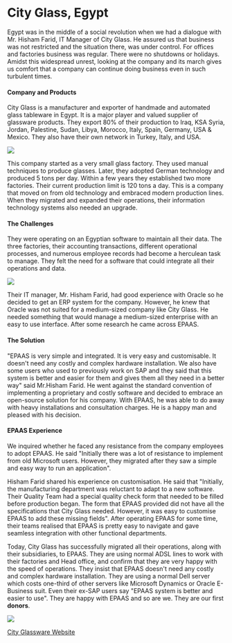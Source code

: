 # City Glass, Egypt

Egypt was in the middle of a social revolution when we had a dialogue with Mr.
Hisham Farid, IT Manager of City Glass. He assured us that business was not
restricted and the situation there, was under control. For offices and
factories business was regular. There were no shutdowns or holidays. Amidst this widespread unrest, looking at the company and its march gives us comfort that a company can continue doing business even in such turbulent times.

#### Company and Products

City Glass is a manufacturer and exporter of handmade and automated glass
tableware in Egypt. It is a major player and valued supplier of glassware
products. They export 80% of their production to Iraq, KSA Syria, Jordan,
Palestine, Sudan, Libya, Morocco, Italy, Spain, Germany, USA & Mexico. They
also have their own network in Turkey, Italy, and USA.

![](http://dataent.io/files/city_glass_image.jpg)

This company started as a very small glass factory. They used manual
techniques to produce glasses. Later, they adopted German technology and
produced 5 tons per day. Within a few years they established two more
factories. Their current production limit is 120 tons a day. This is a company that moved on from old technology and embraced modern production lines. When they migrated and expanded their operations, their information technology systems also needed an upgrade.

#### The Challenges

They were operating on an Egyptian software to maintain all their data. The
three factories, their accounting transactions, different operational
processes, and numerous employee records had become a herculean task to
manage. They felt the need for a software that could integrate all their
operations and data. 

![](/assets/epaas_com/images/stories/hisham_farid.jpg)

Their IT manager, Mr. Hisham Farid, had good experience
with Oracle so he decided to get an ERP system for the company. However, he
knew that Oracle was not suited for a medium-sized company like City Glass. He
needed something that would manage a medium-sized enterprise with an easy to
use interface. After some research he came across EPAAS.

#### The Solution

"EPAAS is very simple and integrated. It is very easy and customisable. It
doesn't need any costly and complex hardware installation. We also have some
users who used to previously work on SAP and they said that this system is
better and easier for them and gives them all they need in a better way" said Mr.Hisham Farid. He went against the standard convention of implementing a proprietary and costly software and decided to embrace an open-source solution for his
company. With EPAAS, he was able to do away with heavy installations and
consultation charges. He is a happy man and pleased with his decision.

#### EPAAS Experience

We inquired whether he faced any resistance from the company employees to
adopt EPAAS. He said "Initially there was a lot of resistance to implement from old Microsoft users. However, they migrated after they saw a simple and easy way to run an application".

Hisham Farid shared his experience on customisation. He said that "Initially, the manufacturing department was reluctant to adapt to a new software. Their Quality Team had a special quality check form that needed to be filled before production began. The form that EPAAS provided did not have all the specifications that City Glass needed. However, it was easy to
customise EPAAS to add these missing fields". After operating EPAAS for
some time, their teams realised that EPAAS is pretty easy to navigate and
gave seamless integration with other functional departments.

Today, City Glass has successfully migrated all their operations, along with
their subsidiaries, to EPAAS. They are using normal ADSL lines to work with
their factories and Head office, and confirm that they are very happy with the
speed of operations. They insist that EPAAS doesn't need any costly and
complex hardware installation. They are using a normal Dell server which costs
one-third of other servers like Microsoft Dynamics or Oracle E-Business suit.
Even their ex-SAP users say "EPAAS system is better and easier to use". They
are happy with EPAAS and so are we. They are our first **donors**.

![](http://dataent.io/files/city_glass_logo.jpg)

[City Glassware Website](http://cityglassware.com/)
